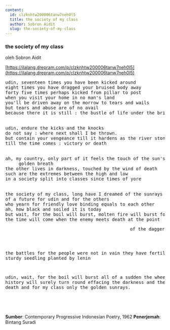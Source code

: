 ```yaml
---
content:
  id: clzknhtw200006tanw7neh0l5
  title: the society of my class
  author: Sobron Aidit
  slug: the-society-of-my-class
---
```

### the society of my class

oleh Sobron Aidit

[https://ilalang.drepram.com/p/clzknhtw200006tanw7neh0l5](https://ilalang.drepram.com/p/clzknhtw200006tanw7neh0l5)

<pre>
udin, seventeen times you have been kicked around
eight times you have dragged your bruised body away
forty five times perhaps kicked from pillar to post
when you visit your home in no man's land
you'll be driven away on the morrow to tears and wails
but tears and abuse are of no avail
because there it is still : the bustle of life under the bridge


udin, endure the kicks and the knocks
do not say : where next shall I be thrown.
but contain your vengeance till it hardens as the river stones
till the time comes : victory or death


ah, my country, only part of it feels the touch of the sun's
     golden breath
the other lives in darkness, touched by the wind of death
such are the extremes between the high and low
in a society split into classes since times of yore


the society of my class, long have I dreamed of the sunrays
of a future for udin and for the others
who yearn for friendly love binding equals to each other
ah, how black and soiled it is today
but wait, for the boil will burst, molten fire will burst forth
the time will come when the enemy meets death at the point
<pre align="right">
of the dagger
</pre>
the battles for the people were not in vain
they have fertilised the sturdy seedling planted by lenin


udin, wait, for the boil will burst all of a sudden
the wheel of history will surely turn round
effacing the darkness and the wind of death
and for my class only the golden sunrays.
</pre>
<br/><br/>

**Sumber**: Contemporary Progressive Indonesian Poetry, 1962
**Penerjemah**: Bintang Suradi
